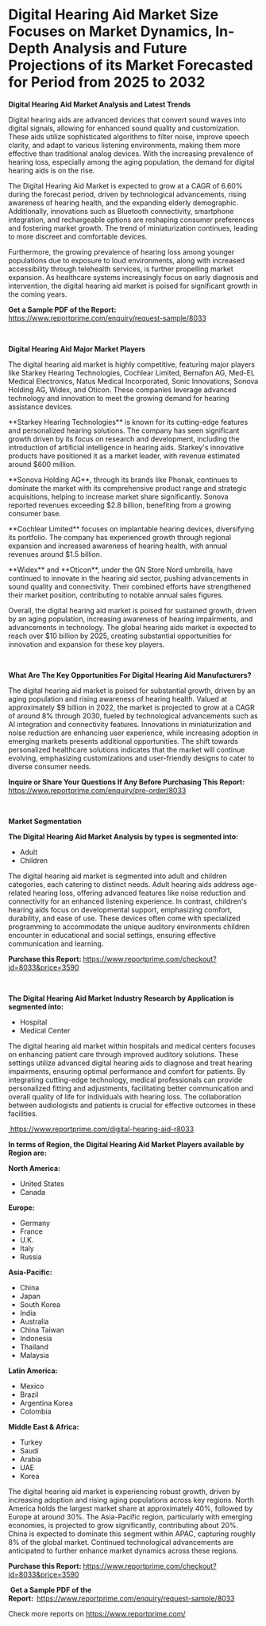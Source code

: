 <p><h1>Digital Hearing Aid Market Size Focuses on Market Dynamics, In-Depth Analysis and Future Projections of its Market Forecasted for Period from 2025 to 2032</h1></p><p><strong>Digital Hearing Aid Market Analysis and Latest Trends</strong></p>
<p><p>Digital hearing aids are advanced devices that convert sound waves into digital signals, allowing for enhanced sound quality and customization. These aids utilize sophisticated algorithms to filter noise, improve speech clarity, and adapt to various listening environments, making them more effective than traditional analog devices. With the increasing prevalence of hearing loss, especially among the aging population, the demand for digital hearing aids is on the rise.</p><p>The Digital Hearing Aid Market is expected to grow at a CAGR of 6.60% during the forecast period, driven by technological advancements, rising awareness of hearing health, and the expanding elderly demographic. Additionally, innovations such as Bluetooth connectivity, smartphone integration, and rechargeable options are reshaping consumer preferences and fostering market growth. The trend of miniaturization continues, leading to more discreet and comfortable devices. </p><p>Furthermore, the growing prevalence of hearing loss among younger populations due to exposure to loud environments, along with increased accessibility through telehealth services, is further propelling market expansion. As healthcare systems increasingly focus on early diagnosis and intervention, the digital hearing aid market is poised for significant growth in the coming years.</p></p>
<p><strong>Get a Sample PDF of the Report:&nbsp;</strong> <a href="https://www.reportprime.com/enquiry/request-sample/8033?utm_campaign=3287&utm_medium=2&utm_source=Github&utm_content=ia&utm_term=19032025&utm_id=digital-hearing-aid">https://www.reportprime.com/enquiry/request-sample/8033</a></p>
<p>&nbsp;</p>
<p><strong>Digital Hearing Aid Major Market Players</strong></p>
<p><p>The digital hearing aid market is highly competitive, featuring major players like Starkey Hearing Technologies, Cochlear Limited, Bernafon AG, Med-EL Medical Electronics, Natus Medical Incorporated, Sonic Innovations, Sonova Holding AG, Widex, and Oticon. These companies leverage advanced technology and innovation to meet the growing demand for hearing assistance devices.</p><p>**Starkey Hearing Technologies** is known for its cutting-edge features and personalized hearing solutions. The company has seen significant growth driven by its focus on research and development, including the introduction of artificial intelligence in hearing aids. Starkey's innovative products have positioned it as a market leader, with revenue estimated around $600 million.</p><p>**Sonova Holding AG**, through its brands like Phonak, continues to dominate the market with its comprehensive product range and strategic acquisitions, helping to increase market share significantly. Sonova reported revenues exceeding $2.8 billion, benefiting from a growing consumer base.</p><p>**Cochlear Limited** focuses on implantable hearing devices, diversifying its portfolio. The company has experienced growth through regional expansion and increased awareness of hearing health, with annual revenues around $1.5 billion.</p><p>**Widex** and **Oticon**, under the GN Store Nord umbrella, have continued to innovate in the hearing aid sector, pushing advancements in sound quality and connectivity. Their combined efforts have strengthened their market position, contributing to notable annual sales figures.</p><p>Overall, the digital hearing aid market is poised for sustained growth, driven by an aging population, increasing awareness of hearing impairments, and advancements in technology. The global hearing aids market is expected to reach over $10 billion by 2025, creating substantial opportunities for innovation and expansion for these key players.</p></p>
<p>&nbsp;</p>
<p><strong>What Are The Key Opportunities For Digital Hearing Aid Manufacturers?</strong></p>
<p><p>The digital hearing aid market is poised for substantial growth, driven by an aging population and rising awareness of hearing health. Valued at approximately $9 billion in 2022, the market is projected to grow at a CAGR of around 8% through 2030, fueled by technological advancements such as AI integration and connectivity features. Innovations in miniaturization and noise reduction are enhancing user experience, while increasing adoption in emerging markets presents additional opportunities. The shift towards personalized healthcare solutions indicates that the market will continue evolving, emphasizing customizations and user-friendly designs to cater to diverse consumer needs.</p></p>
<p><strong>Inquire or Share Your Questions If Any Before Purchasing This Report:</strong> <a href="https://www.reportprime.com/enquiry/pre-order/8033?utm_campaign=3287&utm_medium=2&utm_source=Github&utm_content=ia&utm_term=19032025&utm_id=digital-hearing-aid">https://www.reportprime.com/enquiry/pre-order/8033</a></p>
<p>&nbsp;</p>
<p><strong>Market Segmentation</strong></p>
<p><strong>The Digital Hearing Aid Market Analysis by types is segmented into:</strong></p>
<p><ul><li>Adult</li><li>Children</li></ul></p>
<p><p>The digital hearing aid market is segmented into adult and children categories, each catering to distinct needs. Adult hearing aids address age-related hearing loss, offering advanced features like noise reduction and connectivity for an enhanced listening experience. In contrast, children's hearing aids focus on developmental support, emphasizing comfort, durability, and ease of use. These devices often come with specialized programming to accommodate the unique auditory environments children encounter in educational and social settings, ensuring effective communication and learning.</p></p>
<p><strong>Purchase this Report:&nbsp;</strong><a href="https://www.reportprime.com/checkout?id=8033&price=3590&utm_campaign=3287&utm_medium=2&utm_source=Github&utm_content=ia&utm_term=19032025&utm_id=digital-hearing-aid">https://www.reportprime.com/checkout?id=8033&price=3590</a></p>
<p>&nbsp;</p>
<p><strong>The Digital Hearing Aid Market Industry Research by Application is segmented into:</strong></p>
<p><ul><li>Hospital</li><li>Medical Center</li></ul></p>
<p><p>The digital hearing aid market within hospitals and medical centers focuses on enhancing patient care through improved auditory solutions. These settings utilize advanced digital hearing aids to diagnose and treat hearing impairments, ensuring optimal performance and comfort for patients. By integrating cutting-edge technology, medical professionals can provide personalized fitting and adjustments, facilitating better communication and overall quality of life for individuals with hearing loss. The collaboration between audiologists and patients is crucial for effective outcomes in these facilities.</p></p>
<p><a href="https://www.reportprime.com/digital-hearing-aid-r8033?utm_campaign=3287&utm_medium=2&utm_source=Github&utm_content=ia&utm_term=19032025&utm_id=digital-hearing-aid">&nbsp;https://www.reportprime.com/digital-hearing-aid-r8033</a></p>
<p><strong>In terms of Region, the Digital Hearing Aid Market Players available by Region are:</strong></p>
<p>
    <p> <strong> North America: </strong>
        <ul>
            <li>United States</li>
            <li>Canada</li>
        </ul>
        </p> 
    <p> <strong> Europe: </strong>
        <ul>
            <li>Germany</li>
            <li>France</li>
            <li>U.K.</li>
            <li>Italy</li>
            <li>Russia</li>
        </ul>
        </p> 
    <p> <strong> Asia-Pacific: </strong>
        <ul>
            <li>China</li>
            <li>Japan</li>
            <li>South Korea</li>
            <li>India</li>
            <li>Australia</li>
            <li>China Taiwan</li>
            <li>Indonesia</li>
            <li>Thailand</li>
            <li>Malaysia</li>
        </ul>
        </p> 
    <p> <strong> Latin America: </strong>
        <ul>
            <li>Mexico</li>
            <li>Brazil</li>
            <li>Argentina Korea</li>
            <li>Colombia</li>
        </ul>
        </p> 
    <p> <strong> Middle East & Africa: </strong>
        <ul>
            <li>Turkey</li>
            <li>Saudi</li>
            <li>Arabia</li>
            <li>UAE</li>
            <li>Korea</li>
        </ul>
    </p>
    </p>
<p><p>The digital hearing aid market is experiencing robust growth, driven by increasing adoption and rising aging populations across key regions. North America holds the largest market share at approximately 40%, followed by Europe at around 30%. The Asia-Pacific region, particularly with emerging economies, is projected to grow significantly, contributing about 20%. China is expected to dominate this segment within APAC, capturing roughly 8% of the global market. Continued technological advancements are anticipated to further enhance market dynamics across these regions.</p></p>
<p><strong>Purchase this Report: </strong><a href="https://www.reportprime.com/checkout?id=8033&price=3590&utm_campaign=3287&utm_medium=2&utm_source=Github&utm_content=ia&utm_term=19032025&utm_id=digital-hearing-aid">https://www.reportprime.com/checkout?id=8033&price=3590</a></p>
<p>&nbsp;<strong>Get a Sample PDF of the Report:&nbsp;&nbsp;</strong><a href="https://www.reportprime.com/enquiry/request-sample/8033?utm_campaign=3287&utm_medium=2&utm_source=Github&utm_content=ia&utm_term=19032025&utm_id=digital-hearing-aid">https://www.reportprime.com/enquiry/request-sample/8033</a></p>
<p><strong></strong></p>
<p>Check more reports on <a href="https://www.reportprime.com/?utm_campaign=3287&utm_medium=2&utm_source=Github&utm_content=ia&utm_term=19032025&utm_id=digital-hearing-aid">https://www.reportprime.com/</a></p>